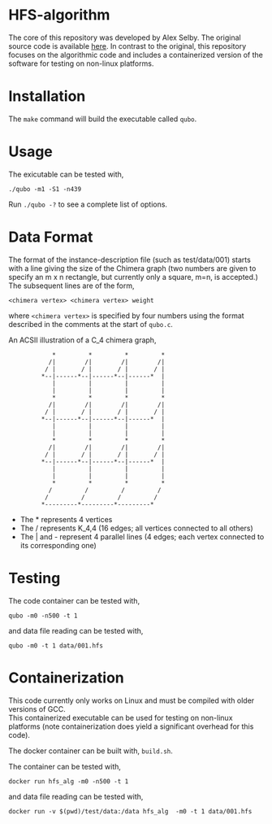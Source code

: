 HFS-algorithm
============

The core of this repository was developed by Alex Selby.  The original source code is available [here](https://github.com/alex1770/QUBO-Chimera).  In contrast to the original, this repository focuses on the algorithmic code and includes a containerized version of the software for testing on non-linux platforms.


# Installation

The `make` command will build the executable called `qubo`.


# Usage

The exicutable can be tested with,
```
./qubo -m1 -S1 -n439
```
Run `./qubo -?` to see a complete list of options.


# Data Format

The format of the instance-description file (such as test/data/001) 
starts with a line giving the size of the Chimera graph (two numbers are given to specify an m x n
rectangle, but currently only a square, m=n, is accepted.)
The subsequent lines are of the form,
```
<chimera vertex> <chimera vertex> weight
```
where `<chimera vertex>` is specified by four numbers using the format described in the
comments at the start of `qubo.c`.


An ACSII illustration of a C_4 chimera graph,
```
            *         *         *         *
           /|        /|        /|        /|
          / |       / |       / |       / |
         *--|------*--|------*--|------*  |
            |         |         |         |
            |         |         |         |
            *         *         *         *
           /|        /|        /|        /|
          / |       / |       / |       / |
         *--|------*--|------*--|------*  |
            |         |         |         |
            |         |         |         |
            *         *         *         *
           /|        /|        /|        /|
          / |       / |       / |       / |
         *--|------*--|------*--|------*  |
            |         |         |         |
            |         |         |         |
            *         *         *         *
           /         /         /         / 
          /         /         /         /  
         *---------*---------*---------*
```
* The * represents 4 vertices
* The / represents K_4,4 (16 edges; all vertices connected to all others)
* The | and - represent 4 parallel lines (4 edges; each vertex connected to its corresponding one)


# Testing

The code container can be tested with,
```
qubo -m0 -n500 -t 1
```
and data file reading can be tested with,
```
qubo -m0 -t 1 data/001.hfs
```


# Containerization

This code currently only works on Linux and must be compiled with older versions of GCC.  
This containerized executable can be used for testing on non-linux platforms (note containerization does yield a significant overhead for this code).

The docker container can be built with, `build.sh`.  

The container can be tested with,
```
docker run hfs_alg -m0 -n500 -t 1
```
and data file reading can be tested with,
```
docker run -v $(pwd)/test/data:/data hfs_alg  -m0 -t 1 data/001.hfs
```


